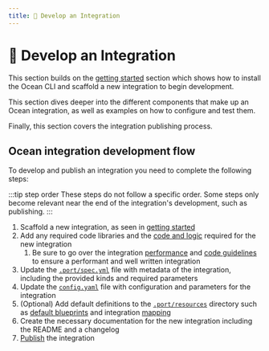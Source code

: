 ```yaml
---
title: 🔧 Develop an Integration
---
```


# 🔧 Develop an Integration

This section builds on the [getting started](../getting-started/getting-started.md) section which shows how to install the Ocean CLI and scaffold a new integration to begin development.

This section dives deeper into the different components that make up an Ocean integration, as well as examples on how to configure and test them.

Finally, this section covers the integration publishing process.

## Ocean integration development flow

To develop and publish an integration you need to complete the following steps:

:::tip step order
These steps do not follow a specific order. Some steps only become relevant near the end of the integration's development, such as publishing.
:::

1. Scaffold a new integration, as seen in [getting started](../getting-started/getting-started.md#scaffold)
2. Add any required code libraries and the [code and logic](./update-integration-code.md) required for the new integration
   1. Be sure to go over the integration [performance](./performance.md) and [code guidelines](./guidelines.md) to ensure a performant and well written integration
3. Update the [`.port/spec.yml`](./integration-spec-and-default-resources.md#specyaml-file) file with metadata of the integration, including the provided kinds and required parameters
4. Update the [`config.yaml`](./integration-configuration.md) file with configuration and parameters for the integration
5. (Optional) Add default definitions to the [`.port/resources`](./integration-spec-and-default-resources.md#port-folder) directory such as [default blueprints](./integration-spec-and-default-resources.md#blueprintsjson-file) and integration [mapping](./integration-spec-and-default-resources.md#port-app-configyml-file)
6. Create the necessary documentation for the new integration including the README and a changelog
7. [Publish](./publish-an-integration.md) the integration
